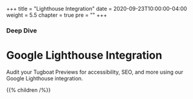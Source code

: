 +++
title = "Lighthouse Integration"
date = 2020-09-23T10:00:00-04:00
weight = 5.5
chapter = true
pre = "<b></b>"
+++

### Deep Dive

# Google Lighthouse Integration

Audit your Tugboat Previews for accessibility, SEO, and more using our Google Lighthouse integration.

{{% children  /%}}
